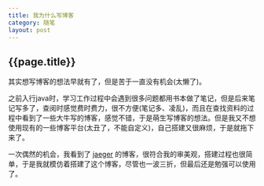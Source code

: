 ```yaml
---
title: 我为什么写博客
category: 随笔
layout: post
---
```

<h2>{{page.title}}</h2>
<p>
    其实想写博客的想法早就有了，但是苦于一直没有机会(太懒了)。
</p>
<p>
    之前入行java时，学习工作过程中会遇到很多问题都用书本做了笔记，但是后来笔记写多了，查阅时感觉费时费力，很不方便(笔记多、凌乱)，而且在查找资料的过程中看到了一些大牛写的博客，感觉不错，于是萌生写博客的想法。但是我又不想使用现有的一些博客平台(太丑了，不能自定义)，自己搭建又很麻烦，于是就拖下来了。
</p>
<p>
    一次偶然的机会，我看到了 <a href="http://jaeger.itscoder.com/">jaeger</a> 的博客，很符合我的审美观，搭建过程也很简单，于是我就模仿着搭建了这个博客，尽管也一波三折，但最后还是勉强可以使用了。
</p>
